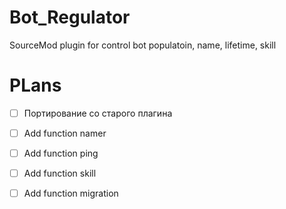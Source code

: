 # Bot_Regulator
SourceMod plugin for control bot populatoin, name, lifetime, skill

# PLans  
- [ ] Портирование со старого плагина  
- [ ] Add function namer  
- [ ] Add function ping  
- [ ] Add function skill  
- [ ] Add function migration  
 
